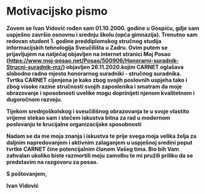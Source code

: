 <h1>Motivacijsko pismo</h1>

**Zovem se Ivan Vidović rođen sam 01.10.2000. godine u Gospiću, gdje sam uspješno završio osnovnu i srednju školu (opća gimnazija). Trenutno sam redovan student 1. godine preddiplomskog stručnog studija informacijskih tehnologija Sveučilišta u Zadru. Ovim putem se prijavljujem na natječaj objavljen na internet stranici Moj Posao (https://www.moj-posao.net/Posao/500906/Honorarni-suradnik-Strucni-suradnik-mz/) objavljen 26.11.2020.kojim CARNET oglašava slobodno radno mjesto honorarnog suradniki - stručnog suradnika. Tvrtka CARNET cijenjena je kako zbog svojih poslovnih uspjeha tako i zbog visoke razine stručnosti svojih zaposlenika i smatram da moje obrazovanje i sposobnosti uvelike mogu doprinijeti njenom kvalitetnom i dugoročnom razvoju.**

**Tijekom srednjoškolskog i sveučilišnog obrazovanja  te u svoje vlastito vrijeme stekao sam i stečem iskustva bitna za rad u modernom poslovanju te krucijalne organizacijske sposobnosti**

**Nadam se da me moja znanja i iskustva te prije svega moja velika želja za daljnim napredovanjem i aktivnim zalaganjem u uspješnoj sredini poput tvrtke CARNET čine potencijalnim članom Vašeg tima. Bio bih Vam zahvalan ukoliko biste razmortili moju zamolbu te mi pružili priliku da se predstavim na razgovoru za posao.**

**S poštovanjem,**

**Ivan Vidović**